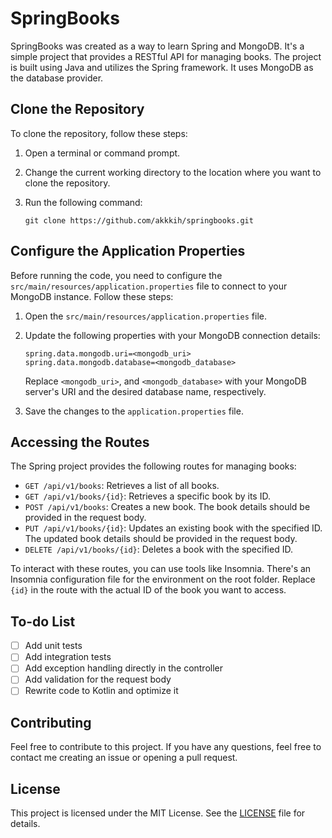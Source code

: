 # SpringBooks
SpringBooks was created as a way to learn Spring and MongoDB. It's a simple project that provides a RESTful API for managing books. The project is built using Java and utilizes the Spring framework. It uses MongoDB as the database provider.

## Clone the Repository

To clone the repository, follow these steps:

1. Open a terminal or command prompt.
2. Change the current working directory to the location where you want to clone the repository.
3. Run the following command:

   ```shell
   git clone https://github.com/akkkih/springbooks.git
   ```

## Configure the Application Properties

Before running the code, you need to configure the `src/main/resources/application.properties` file to connect to your MongoDB instance. Follow these steps:

1. Open the `src/main/resources/application.properties` file.
2. Update the following properties with your MongoDB connection details:

   ```properties
   spring.data.mongodb.uri=<mongodb_uri>
   spring.data.mongodb.database=<mongodb_database>
   ```

   Replace `<mongodb_uri>`, and `<mongodb_database>` with your MongoDB server's URI and the desired database name, respectively.

3. Save the changes to the `application.properties` file.

## Accessing the Routes

The Spring project provides the following routes for managing books:

- `GET /api/v1/books`: Retrieves a list of all books.
- `GET /api/v1/books/{id}`: Retrieves a specific book by its ID.
- `POST /api/v1/books`: Creates a new book. The book details should be provided in the request body.
- `PUT /api/v1/books/{id}`: Updates an existing book with the specified ID. The updated book details should be provided in the request body.
- `DELETE /api/v1/books/{id}`: Deletes a book with the specified ID.

To interact with these routes, you can use tools like Insomnia. There's an Insomnia configuration file for the environment on the root folder. Replace `{id}` in the route with the actual ID of the book you want to access.

## To-do List
- [ ] Add unit tests
- [ ] Add integration tests
- [ ] Add exception handling directly in the controller
- [ ] Add validation for the request body
- [ ] Rewrite code to Kotlin and optimize it

## Contributing
Feel free to contribute to this project. If you have any questions, feel free to contact me creating an issue or opening a pull request.

## License
This project is licensed under the MIT License. See the [LICENSE](LICENSE) file for details.